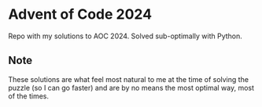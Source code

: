 # Advent of Code 2024

Repo with my solutions to AOC 2024. Solved sub-optimally with Python.

## Note

These solutions are what feel most natural to me at the time of solving the puzzle (so I can go faster) and are by no means the most optimal way, most of the times.